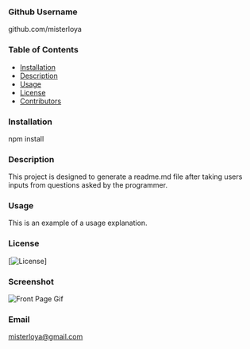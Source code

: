  

  ### Github Username ###
  
  github.com/misterloya 


  
  ### Table of Contents ### 
  
  * [Installation](#installation)
  * [Description](#description)
  * [Usage](#usage)
  * [License](#license)
  * [Contributors](#contributors)

  
  ### Installation ###

  npm install

  
  ### Description ###

  This project is designed to generate a readme.md file after taking users inputs from questions asked by the programmer. 

  ### Usage ###

  This is an example of a usage explanation. 

  ### License ###

  [![License](https://img.shields.io/badge/License-MIT-yellow.svg)]

  ### Screenshot ### 

  ![Front Page Gif](images/readmescreenshot.gif)
  
  ### Email ###
  
  misterloya@gmail.com
  


